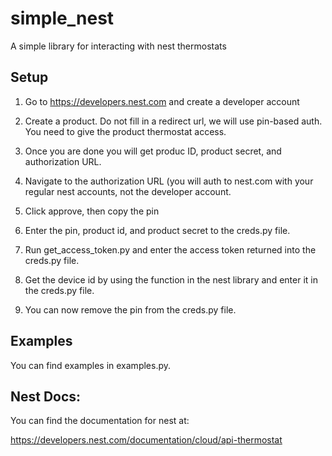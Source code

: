# simple\_nest
A simple library for interacting with nest thermostats

## Setup
1. Go to https://developers.nest.com and create a developer account

2. Create a product. Do not fill in a redirect url, we will use pin-based auth. You need to give the product thermostat access.

3. Once you are done you will get produc ID, product secret, and authorization URL.

4. Navigate to the authorization URL (you will auth to nest.com with your regular nest accounts, not the developer account.

5. Click approve, then copy the pin

6. Enter the pin, product id, and product secret to the creds.py file.

7. Run get\_access\_token.py and enter the access token returned into the creds.py file.

8. Get the device id by using the function in the nest library and enter it in the creds.py file.

9. You can now remove the pin from the creds.py file.

## Examples
You can find examples in examples.py.

## Nest Docs:
You can find the documentation for nest at:

https://developers.nest.com/documentation/cloud/api-thermostat


